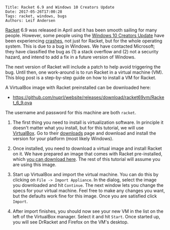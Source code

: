     Title: Racket 6.9 and Windows 10 Creators Update
    Date: 2017-05-26T17:00:28
    Tags: racket, windows, bugs
    Authors: Leif Andersen

[Racket][racket] 6.9 was released in April and it has been smooth sailing for
many people. However, some people using the [Windows 10 Creators Update][WCU] have
been experiencing [crashes][crash], not just for Racket, but for the whole
operating system. This is due to a bug in Windows. We have contacted Microsoft;
they have classified the bug as (1) a stack overflow and (2) not a security
hazard, and intend to add a fix in a future version of Windows.

The next version of Racket will include a patch to help avoid triggering the bug.
Until then, one work-around is to run Racket in a virtual machine (VM).
This blog post is a step-by-step guide on how to install a VM for Racket.

A VirtualBox image with Racket preinstalled can be downloaded here:

- <https://github.com/nuprl/website/releases/download/racket69vm/Racket_6_9.ova>

The username and password for this machine are both `racket`.

<!-- more -->

1. The first thing you need to install is virtualization software. In principle
it doesn't matter what you install, but for this tutorial, we will use
[VirtualBox][virtualbox]. Go to their [downloads][vboxdownload] page and
download and install the version for your platform (most likely Windows).

2. Once installed, you need to download a virtual image and install Racket on
it. We have prepared an image that comes with Racket pre-installed, which [you
can download here][vm]. The rest of this tutorial will assume you are using
this image.

3. Start up VirtualBox and import the virtual machine. You can do this by
clicking on `File -> Import Appliance`. In the dialog, select the image you
downloaded and hit `Continue`. The next window lets you change the specs for
your virtual machine. Feel free to make any changes you want, but the defaults
work fine for this image. Once you are satisfied click `Import`.

4. After import finishes, you should now see your new VM in the list on the left of the
VirtualBox manager. Select it and hit `Start`. Once started up, you will see
DrRacket and Firefox on the VM's desktop.

[racket]: http://racket-lang.org/
[vm]: https://github.com/nuprl/website/releases/download/racket69vm/Racket_6_9.ova
[crash]: https://github.com/racket/racket/issues/1671
[virtualbox]: https://www.virtualbox.org/
[vboxdownload]: https://www.virtualbox.org/wiki/Downloads
[WCU]: https://blogs.windows.com/windowsexperience/2017/04/11/whats-new-in-the-windows-10-creators-update/
